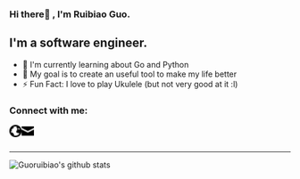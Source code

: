 ### Hi there👋 ,  I'm Ruibiao Guo.

## I'm a software engineer.
- 🧠 I'm currently learning about Go and Python
- 🥅 My goal is to create an useful tool to make my life better
- ⚡ Fun Fact: I love to play Ukulele (but not very good at it :l)

### Connect with me:
[<img align="left" alt="CSDN" width="22px" src="https://raw.githubusercontent.com/iconic/open-iconic/master/svg/globe.svg" />](https://blog.csdn.net/marksinoberg)
[<img align="left" alt="1064319632@qq.com" width="22px" src="https://raw.githubusercontent.com/iconic/open-iconic/master/svg/envelope-closed.svg" />](mailto:1064319632@qq.com)

<br />
<br />

---

![Guoruibiao's github stats](https://github-readme-stats.vercel.app/api?username=guoruibiao)
